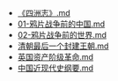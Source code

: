 - [《四洲志》.md](3000-自考\KM01-中国近现代史纲要\Z01-反对外国侵略斗争\J01-鸦片战争前\《四洲志》.md)- [01-鸦片战争前的中国.md](3000-自考\KM01-中国近现代史纲要\Z01-反对外国侵略斗争\J01-鸦片战争前\01-鸦片战争前的中国.md)- [02-鸦片战争前的世界.md](3000-自考\KM01-中国近现代史纲要\Z01-反对外国侵略斗争\J01-鸦片战争前\02-鸦片战争前的世界.md)- [清朝最后一个封建王朝.md](3000-自考\KM01-中国近现代史纲要\Z01-反对外国侵略斗争\J01-鸦片战争前\清朝最后一个封建王朝.md)- [英国资产阶级革命.md](3000-自考\KM01-中国近现代史纲要\Z01-反对外国侵略斗争\J01-鸦片战争前\英国资产阶级革命.md)- [中国近现代史纲要.md](3000-自考\KM01-中国近现代史纲要\中国近现代史纲要.md)
